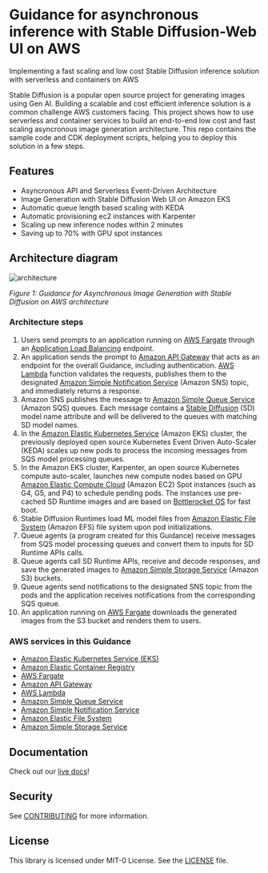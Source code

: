 # Guidance for asynchronous inference with Stable Diffusion-Web UI on AWS

Implementing a fast scaling and low cost Stable Diffusion inference solution with serverless and containers on AWS

Stable Diffusion is a popular open source project for generating images using Gen AI. Building a scalable and cost efficient inference solution is a common challenge AWS customers facing. This project shows how to use serverless and container services to build an end-to-end low cost and fast scaling asyncronous image generation architecture. This repo contains the sample code and CDK deployment scripts, helping you to deploy this solution in a few steps.

## Features

- Asyncronous API and Serverless Event-Driven Architecture
- Image Generation with Stable Diffusion Web UI on Amazon EKS
- Automatic queue length based scaling with KEDA
- Automatic provisioning ec2 instances with Karpenter
- Scaling up new inference nodes within 2 minutes
- Saving up to 70% with GPU spot instances

## Architecture diagram
<!-- {% include image.html file="async_img_sd_images/IG_Figure1.png" alt="architecture" %} -->
<img source="async_img_sd_images/stable_diffusion_architecture_diagram.jpg" alt="architecture" />

*Figure 1: Guidance for Asynchronous Image Generation with Stable Diffusion on AWS architecture*

### Architecture steps

1. Users send prompts to an application running on [AWS Fargate](https://aws.amazon.com/fargate/) through an [Application Load Balancing](https://aws.amazon.com/elasticloadbalancing/application-load-balancer/) endpoint.
2. An application sends the prompt to [Amazon API Gateway](https://aws.amazon.com/api-gateway/) that acts as an endpoint for the overall Guidance, including authentication. [AWS Lambda](https://aws.amazon.com/lambda/) function validates the requests, publishes them to the designated [Amazon Simple Notification Service](https://aws.amazon.com/sns/) (Amazon SNS) topic, and immediately returns a response.
3. Amazon SNS publishes the message to [Amazon Simple Queue Service](https://aws.amazon.com/sqs/) (Amazon SQS) queues. Each message contains a [Stable Diffusion](https://github.com/AUTOMATIC1111/stable-diffusion-webui) (SD) model name attribute and will be delivered to the queues with matching SD model names.
4. In the [Amazon Elastic Kubernetes Service](https://aws.amazon.com/eks/) (Amazon EKS) cluster, the previously deployed open source Kubernetes Event Driven Auto-Scaler (KEDA) scales up new pods to process the incoming messages from SQS model processing queues.
5. In the Amazon EKS cluster, Karpenter, an open source Kubernetes compute auto-scaler, launches new compute nodes based on GPU [Amazon Elastic Compute Cloud](https://aws.amazon.com/ec2/) (Amazon EC2) Spot instances (such as G4, G5, and P4) to schedule pending pods. The instances use pre-cached SD Runtime images and are based on [Bottlerocket OS](https://aws.amazon.com/bottlerocket/) for fast boot.
6. Stable Diffusion Runtimes load ML model files from [Amazon Elastic File System](https://aws.amazon.com/efs/) (Amazon EFS) file system upon pod initializations.
7. Queue agents (a program created for this Guidance) receive messages from SQS model processing queues and convert them to inputs for SD Runtime APIs calls.
8. Queue agents call SD Runtime APIs, receive and decode responses, and save the generated images to [Amazon Simple Storage Service](https://aws.amazon.com/s3/) (Amazon S3) buckets.
9. Queue agents send notifications to the designated SNS topic from the pods and the application receives notifications from the corresponding SQS queue.
10. An application running on [AWS Fargate](https://aws.amazon.com/fargate/) downloads the generated images from the S3 bucket and renders them to users.

### AWS services in this Guidance

- [Amazon Elastic Kubernetes Service (EKS)](https://aws.amazon.com/eks/)
- [Amazon Elastic Container Registry](https://aws.amazon.com/ecr/)
- [AWS Fargate](https://aws.amazon.com/fargate/)
- [Amazon API Gateway](https://aws.amazon.com/api-gateway/)
- [AWS Lambda](https://aws.amazon.com/lambda/)
- [Amazon Simple Queue Service](https://aws.amazon.com/sqs/)
- [Amazon Simple Notification Service](https://aws.amazon.com/sns/)
- [Amazon Elastic File System](https://aws.amazon.com/efs/)
- [Amazon Simple Storage Service](https://aws.amazon.com/s3/)

## Documentation

Check out our [live docs](https://aws-samples.github.io/stable-diffusion-on-eks/en/)!

## Security

See [CONTRIBUTING](CONTRIBUTING.md#security-issue-notifications) for more information.

## License

This library is licensed under MIT-0 License. See the [LICENSE](LICENSE) file.
